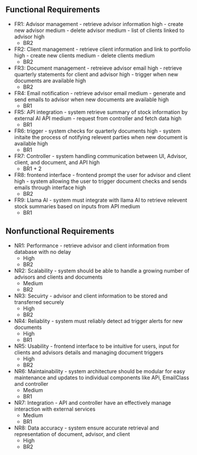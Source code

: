 ## Functional Requirements
- FR1: Advisor management
        - retrieve advisor information high
        - create new advisor medium
        - delete advisor medium
        - list of clients linked to advisor high
  - BR2 
- FR2: Client management
        - retrieve client information and link to portfolio high
        - create new clients medium
        - delete clients medium
  - BR2
- FR3: Document management
        - retreieve advisor email high
        - retrieve quarterly statements for client and advisor high
        - trigger when new documents are available high
  - BR2
- FR4: Email notification
        - retrieve advisor email medium
        - generate and send emails to advisor when new documents are available high
  - BR1
- FR5: API integration
        - system retrieve summary of stock information by external AI API medium
        - request from controller and fetch data high
  - BR1
- FR6: trigger
        - system checks for quarterly documents high
        - system initaite the process of notifying relevent parties when new document is available high
  - BR1
- FR7: Controller
        - system handling communication between UI, Advisor, client, and document, and API high
  - BR1 + 2
- FR8: frontend interface
        - frontend prompt the user for advisor and client high
        - system allowing the user to trigger document checks and sends emails through interface high
  - BR2
- FR9: Llama AI
        - system must integrate with llama AI to retrieve relevent stock summaries based on inputs from API medium
  - BR1


## Nonfunctional Requirements
- NR1: Performance
        - retrieve advisor and client information from database with no delay
  - High
  - BR2
- NR2: Scalability
        - system should be able to handle a growing number of advisors and clients and documents
  - Medium
  - BR2
- NR3: Secuirty
        - advisor and client information to be stored and transferred securely
  - High
  - BR2
- NR4: Reliablity
        - system must reliably detect ad trigger alerts for new documents
  - High
  - BR1
- NR5: Usability
        - frontend interface to be intuitive for users, input for clients and advisors details and managing document triggers
  - High
  - BR2
- NR6: Maintainability
        - system architecture should be modular for easy maintenance and updates to individual components like APi, EmailClass and controller
  - Medium
  - BR1
- NR7: Integration
        - API and controller have an effectively manage interaction with external services
  - Medium
  - BR1
- NR8: Data accuracy
        - system ensure accurate retrieval and representation of document, advisor, and client
  - High
  - BR2
